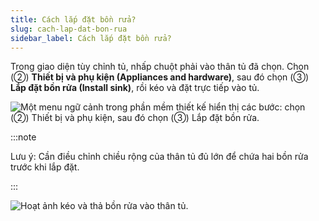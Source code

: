 ```yaml
---
title: Cách lắp đặt bồn rửa?
slug: cach-lap-dat-bon-rua
sidebar_label: Cách lắp đặt bồn rửa?
---
```


Trong giao diện tùy chỉnh tủ, nhấp chuột phải vào thân tủ đã chọn. Chọn (②) **Thiết bị và phụ kiện (Appliances and hardware)**, sau đó chọn (③) **Lắp đặt bồn rửa (Install sink)**, rồi kéo và đặt trực tiếp vào tủ.

![Một menu ngữ cảnh trong phần mềm thiết kế hiển thị các bước: chọn (②) Thiết bị và phụ kiện, sau đó chọn (③) Lắp đặt bồn rửa.](https://storage.googleapis.com/jegavn_kb/images/fb513ebf-386f-4b04-8866-11599621e1fd.png)

:::note

Lưu ý: Cần điều chỉnh chiều rộng của thân tủ đủ lớn để chứa hai bồn rửa trước khi lắp đặt.

:::

![Hoạt ảnh kéo và thả bồn rửa vào thân tủ.](https://storage.googleapis.com/jegavn_kb/images/9fb98d96-8630-4ac8-9106-843750fe466c.gif)